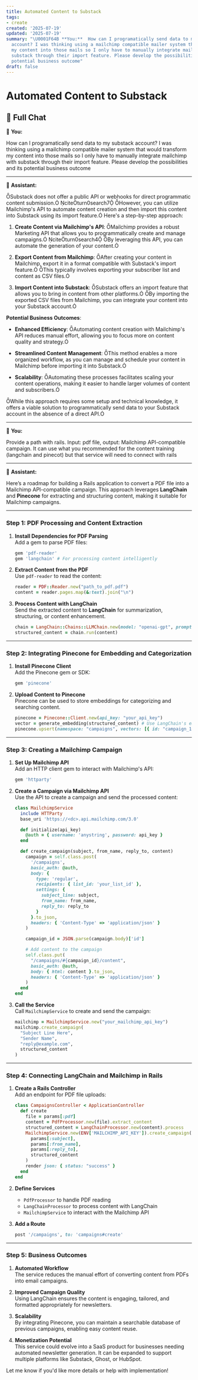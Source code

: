 ```yaml
---
title: Automated Content to Substack
tags:
- create
created: '2025-07-19'
updated: '2025-07-19'
summary: "\U0001F64B **You:**  How can I programatically send data to my substack
  account? I was thinking using a mailchimp compatible mailer system that would transform
  my content into those mails so I only have to manually integrate mailchimp with
  substack through their import feature. Please develop the possibilities and its
  potential business outcome"
draft: false
---
```


# Automated Content to Substack

## 🧠 Full Chat

🙋 **You:**

How can I programatically send data to my substack account? I was thinking using a mailchimp compatible mailer system that would transform my content into those mails so I only have to manually integrate mailchimp with substack through their import feature. Please develop the possibilities and its potential business outcome

---

🤖 **Assistant:**

Substack does not offer a public API or webhooks for direct programmatic content submission. citeturn0search7 However, you can utilize Mailchimp's API to automate content creation and then import this content into Substack using its import feature. Here's a step-by-step approach:

1. **Create Content via Mailchimp's API**: Mailchimp provides a robust Marketing API that allows you to programmatically create and manage campaigns. citeturn0search4 By leveraging this API, you can automate the generation of your content.

2. **Export Content from Mailchimp**: After creating your content in Mailchimp, export it in a format compatible with Substack's import feature. This typically involves exporting your subscriber list and content as CSV files.

3. **Import Content into Substack**: Substack offers an import feature that allows you to bring in content from other platforms. By importing the exported CSV files from Mailchimp, you can integrate your content into your Substack account.

**Potential Business Outcomes**:

- **Enhanced Efficiency**: Automating content creation with Mailchimp's API reduces manual effort, allowing you to focus more on content quality and strategy.

- **Streamlined Content Management**: This method enables a more organized workflow, as you can manage and schedule your content in Mailchimp before importing it into Substack.

- **Scalability**: Automating these processes facilitates scaling your content operations, making it easier to handle larger volumes of content and subscribers.

While this approach requires some setup and technical knowledge, it offers a viable solution to programmatically send data to your Substack account in the absence of a direct API.

---

🙋 **You:**

Provide a path with rails. Input: pdf file, output: Mailchimp API-compatible campaign. It can use what you recommended for the content training (langchain and pinecot) but that service will need to connect with rails

---

🤖 **Assistant:**

Here’s a roadmap for building a Rails application to convert a PDF file into a Mailchimp API-compatible campaign. This approach leverages **LangChain** and **Pinecone** for extracting and structuring content, making it suitable for Mailchimp campaigns.

---

### **Step 1: PDF Processing and Content Extraction**
1. **Install Dependencies for PDF Parsing**  
   Add a gem to parse PDF files:
   ```ruby
   gem 'pdf-reader'
   gem 'langchain' # For processing content intelligently
   ```

2. **Extract Content from the PDF**  
   Use `pdf-reader` to read the content:
   ```ruby
   reader = PDF::Reader.new("path_to_pdf.pdf")
   content = reader.pages.map(&:text).join("\n")
   ```

3. **Process Content with LangChain**  
   Send the extracted content to **LangChain** for summarization, structuring, or content enhancement.
   ```ruby
   chain = LangChain::Chains::LLMChain.new(model: "openai-gpt", prompt: "Summarize and format for email campaigns.")
   structured_content = chain.run(content)
   ```

---

### **Step 2: Integrating Pinecone for Embedding and Categorization**
1. **Install Pinecone Client**  
   Add the Pinecone gem or SDK:
   ```ruby
   gem 'pinecone'
   ```

2. **Upload Content to Pinecone**  
   Pinecone can be used to store embeddings for categorizing and searching content.
   ```ruby
   pinecone = Pinecone::Client.new(api_key: "your_api_key")
   vector = generate_embedding(structured_content) # Use LangChain's embedding feature
   pinecone.upsert(namespace: "campaigns", vectors: [{ id: "campaign_1", values: vector }])
   ```

---

### **Step 3: Creating a Mailchimp Campaign**
1. **Set Up Mailchimp API**  
   Add an HTTP client gem to interact with Mailchimp's API:
   ```ruby
   gem 'httparty'
   ```

2. **Create a Campaign via Mailchimp API**  
   Use the API to create a campaign and send the processed content:
   ```ruby
   class MailchimpService
     include HTTParty
     base_uri 'https://<dc>.api.mailchimp.com/3.0'

     def initialize(api_key)
       @auth = { username: 'anystring', password: api_key }
     end

     def create_campaign(subject, from_name, reply_to, content)
       campaign = self.class.post(
         '/campaigns',
         basic_auth: @auth,
         body: {
           type: 'regular',
           recipients: { list_id: 'your_list_id' },
           settings: {
             subject_line: subject,
             from_name: from_name,
             reply_to: reply_to
           }
         }.to_json,
         headers: { 'Content-Type' => 'application/json' }
       )

       campaign_id = JSON.parse(campaign.body)['id']

       # Add content to the campaign
       self.class.put(
         "/campaigns/#{campaign_id}/content",
         basic_auth: @auth,
         body: { html: content }.to_json,
         headers: { 'Content-Type' => 'application/json' }
       )
     end
   end
   ```

3. **Call the Service**  
   Call `MailchimpService` to create and send the campaign:
   ```ruby
   mailchimp = MailchimpService.new("your_mailchimp_api_key")
   mailchimp.create_campaign(
     "Subject Line Here",
     "Sender Name",
     "reply@example.com",
     structured_content
   )
   ```

---

### **Step 4: Connecting LangChain and Mailchimp in Rails**
1. **Create a Rails Controller**  
   Add an endpoint for PDF file uploads:
   ```ruby
   class CampaignsController < ApplicationController
     def create
       file = params[:pdf]
       content = PdfProcessor.new(file).extract_content
       structured_content = LangChainProcessor.new(content).process
       MailchimpService.new(ENV['MAILCHIMP_API_KEY']).create_campaign(
         params[:subject],
         params[:from_name],
         params[:reply_to],
         structured_content
       )
       render json: { status: "success" }
     end
   end
   ```

2. **Define Services**  
   - `PdfProcessor` to handle PDF reading
   - `LangChainProcessor` to process content with LangChain
   - `MailchimpService` to interact with the Mailchimp API

3. **Add a Route**  
   ```ruby
   post '/campaigns', to: 'campaigns#create'
   ```

---

### **Step 5: Business Outcomes**
1. **Automated Workflow**  
   The service reduces the manual effort of converting content from PDFs into email campaigns.

2. **Improved Campaign Quality**  
   Using LangChain ensures the content is engaging, tailored, and formatted appropriately for newsletters.

3. **Scalability**  
   By integrating Pinecone, you can maintain a searchable database of previous campaigns, enabling easy content reuse.

4. **Monetization Potential**  
   This service could evolve into a SaaS product for businesses needing automated newsletter generation. It can be expanded to support multiple platforms like Substack, Ghost, or HubSpot.

Let me know if you'd like more details or help with implementation!